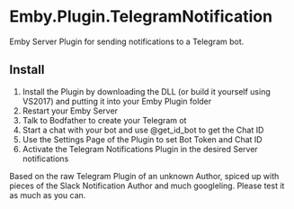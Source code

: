 ﻿# Emby.Plugin.TelegramNotification

Emby Server Plugin for sending notifications to a Telegram bot.

## Install
1. Install the Plugin by downloading the DLL (or build it yourself using VS2017) and putting it into your Emby Plugin folder
2. Restart your Emby Server
3. Talk to Bodfather to create your Telegram ot
4. Start a chat with your bot and use @get_id_bot to get the Chat ID
5. Use the Settings Page of the Plugin to set Bot Token and Chat ID
6. Activate the Telegram Notifications Plugin in the desired Server notifications

Based on the raw Telegram Plugin of an unknown Author, spiced up with pieces of the Slack Notification Author and much googleling.
Please test it as much as you can. 